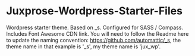 Juxprose-Wordpress-Starter-Files
================================

Wordpress starter theme. Based on _s. Configured for SASS / Compass. Includes Font Awesome CDN link. You will need to follow the Readme here to update the naming convention: https://github.com/automattic/_s, the theme name in that example is '_s', my theme name is 'jux_wp'.
